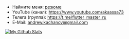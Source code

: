 
- Наймите меня: [резюме](https://github.com/comerc/flutter_idiomatic/blob/main/RESUME.pdf)
- YouTube (канал): https://www.youtube.com/akaassa73
- Телега (группа): https://t.me/flutter_master_ru
- E-Mail: andrew.kachanov@gmail.com

[![My Github Stats](https://github-readme-stats.vercel.app/api?username=comerc&count_private=true&theme=default&show_icons=true)](https://github.com/comerc)
